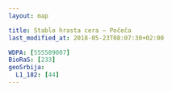 ```yaml
---
layout: map

title: Stablo hrasta cera – Počeča
last_modified_at: 2018-05-23T08:07:30+02:00

WDPA: [555589007]
BioRaS: [233]
geoSrbija:
  L1_182: [44]
---
```

